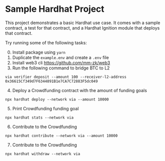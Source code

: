 # Sample Hardhat Project

This project demonstrates a basic Hardhat use case. It comes with a sample contract, a test for that contract, and a
Hardhat Ignition module that deploys that contract.

Try running some of the following tasks:

0. Install package using `yarn`
1. Duplicate the `example.env` and create a `.env` file
2. Install web3 cli https://github.com/mm-zk/web3
3. Run the following command to bridge BTC to L2

```shell
via verifier deposit --amount 100 --receiver-l2-address 0x36615Cf349d7F6344891B1e7CA7C72883F5dc049
```

4. Deploy a Crowdfunding contract with the amount of funding goals

```shell
npx hardhat deploy --network via --amount 10000
```

5. Print Crowdfunding funding goal

```shell
npx hardhat stats --network via
```

6. Contribute to the Crowdfunding

```shell
npx hardhat contribute --network via --amount 10000
```

7. Contribute to the Crowdfunding

```shell
npx hardhat withdraw --network via
```
